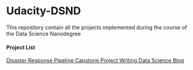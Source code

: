 # Udacity-DSND

This repository contain all the projects implemented during the course of the Data Science Nanodegree

#### Project List
<a href='https://github.com/Opiano1/Udacity-DSND/tree/master/Disaster%20Response%20Pipeline'>Disaster Response Pipeline
</a> 
<a href='https://github.com/Opiano1/Udacity-DSND/tree/master/Capstone'> Capstone Project
</a> 
<a href='https://github.com/Opiano1/Storytelling-with-Data'>Writing Data Science Blog</a>

